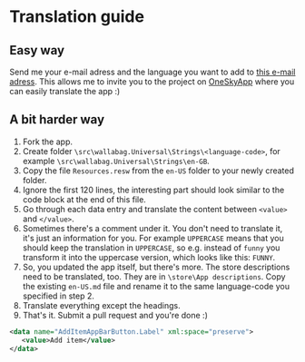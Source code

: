 Translation guide
================

## Easy way
 Send me your e-mail adress and the language you want to add to [this e-mail adress](mailto:wallabag@jlnostr.de). This allows me to invite you to the project on [OneSkyApp](https://oneskyapp.com) where you can easily translate the app :)

## A bit harder way
1. Fork the app.
2. Create folder `\src\wallabag.Universal\Strings\<language-code>`, for example `\src\wallabag.Universal\Strings\en-GB`.
3. Copy the file `Resources.resw` from the `en-US` folder to your newly created folder.
4. Ignore the first 120 lines, the interesting part should look similar to the code block at the end of this file.
5. Go through each data entry and translate the content between `<value>` and `</value>`.
6. Sometimes there's a comment under it. You don't need to translate it, it's just an information for you. For example `UPPERCASE` means that you should keep the translation in `UPPERCASE`, so e.g. instead of `funny` you transform it into the uppercase version, which looks like this: `FUNNY`.
7. So, you updated the app itself, but there's more. The store descriptions need to be translated, too. They are in `\store\App descriptions`. Copy the existing `en-US.md` file and rename it to the same language-code you specified in step 2.
8. Translate everything except the headings.
9. That's it. Submit a pull request and you're done :)

```xml
<data name="AddItemAppBarButton.Label" xml:space="preserve">
   <value>Add item</value>
</data>
```
